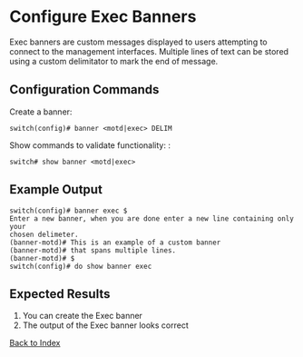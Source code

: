 # Configure Exec Banners

Exec banners are custom messages displayed to users attempting to connect to the management interfaces. Multiple lines of text can be stored using a custom delimitator to mark the end of message.

## Configuration Commands

Create a banner:

```
switch(config)# banner <motd|exec> DELIM
```

Show commands to validate functionality: : 

```
switch# show banner <motd|exec>
```

## Example Output 

```
switch(config)# banner exec $
Enter a new banner, when you are done enter a new line containing only your
chosen delimeter.
(banner-motd)# This is an example of a custom banner
(banner-motd)# that spans multiple lines.
(banner-motd)# $
switch(config)# do show banner exec
```

## Expected Results 

1. You can create the Exec banner
2. The output of the Exec banner looks correct  

[Back to Index](index_aruba.md)